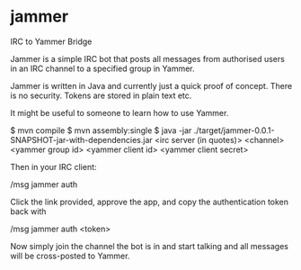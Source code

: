 jammer
======

IRC to Yammer Bridge

Jammer is a simple IRC bot that posts all messages from authorised users in an IRC channel to a specified group in Yammer.

Jammer is written in Java and currently just a quick proof of concept. There is no security. Tokens are stored in plain text etc. 

It might be useful to someone to learn how to use Yammer.

$ mvn compile
$ mvn assembly:single
$ java -jar ./target/jammer-0.0.1-SNAPSHOT-jar-with-dependencies.jar &lt;irc server (in quotes)&gt; &lt;channel&gt; &lt;yammer group id&gt; &lt;yammer client id&gt; &lt;yammer client secret&gt;

Then in your IRC client:

 /msg jammer auth

Click the link provided, approve the app, and copy the authentication token back with

 /msg jammer auth &lt;token&gt;
 
Now simply join the channel the bot is in and start talking and all messages will be cross-posted to Yammer.
